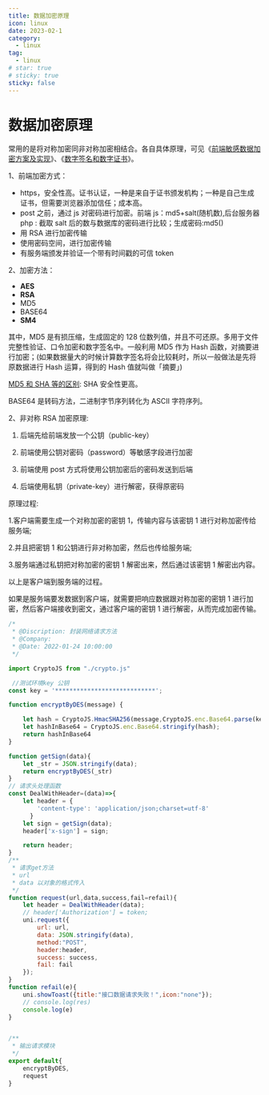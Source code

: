 ```yaml
---
title: 数据加密原理
icon: linux
date: 2023-02-1
category:
  - linux
tag:
  - linux
# star: true
# sticky: true
sticky: false
---
```


# 数据加密原理

常用的是将对称加密同非对称加密相结合。各自具体原理，可见《[前端敏感数据加密方案及实现](https://cloud.tencent.com/developer/article/1738898)》、《[数字签名和数字证书](https://segmentfault.com/a/1190000024523772)》。

1、前端加密方式：

- https，安全性高。证书认证，一种是来自于证书颁发机构；一种是自己生成证书，但需要浏览器添加信任；成本高。
- post 之前，通过 js 对密码进行加密。前端 js：md5+salt(随机数),后台服务器 php : 截取 salt 后的数与数据库的密码进行比较；生成密码:md5()
- 用 RSA 进行加密传输
- 使用密码空间，进行加密传输
- 有服务端颁发并验证一个带有时间戳的可信 token

2、加密方法：

- **AES**
- **RSA**
- MD5
- BASE64
- **SM4**

其中，MD5 是有损压缩，生成固定的 128 位数列值，并且不可还原。多用于文件完整性验证、口令加密和数字签名中。一般利用 MD5 作为 Hash 函数，对摘要进行加密；(如果数据量大的时候计算数字签名将会比较耗时，所以一般做法是先将原数据进行 Hash 运算，得到的 Hash 值就叫做「摘要」)

[MD5 和 SHA 等的区别](https://juejin.cn/post/7013271260595486757): SHA 安全性更高。

BASE64 是转码方法，二进制字节序列转化为 ASCII 字符序列。

2、非对称 RSA 加密原理:

1. 后端先给前端发放一个公钥（public-key）

2. 前端使用公钥对密码（password）等敏感字段进行加密

3. 前端使用 post 方式将使用公钥加密后的密码发送到后端

4. 后端使用私钥（private-key）进行解密，获得原密码

原理过程:

1.客户端需要生成一个对称加密的密钥 1，传输内容与该密钥 1 进行对称加密传给服务端;

2.并且把密钥 1 和公钥进行非对称加密，然后也传给服务端;

3.服务端通过私钥把对称加密的密钥 1 解密出来，然后通过该密钥 1 解密出内容。

以上是客户端到服务端的过程。

如果是服务端要发数据到客户端，就需要把响应数据跟对称加密的密钥 1 进行加密，然后客户端接收到密文，通过客户端的密钥 1 进行解密，从而完成加密传输。

```JavaScript
/*
 * @Discription: 封装网络请求方法
 * @Company:
 * @Date: 2022-01-24 10:00:00
 */

import CryptoJS from "./crypto.js"

 //测试环境key 公钥
const key = '****************************';

function encryptByDES(message) {

	let hash = CryptoJS.HmacSHA256(message,CryptoJS.enc.Base64.parse(key));
	let hashInBase64 = CryptoJS.enc.Base64.stringify(hash);
	return hashInBase64
}

function getSign(data){
	let _str = JSON.stringify(data);
	return encryptByDES(_str)
}
// 请求头处理函数
const DealWithHeader=(data)=>{
    let header = {
        'content-type': 'application/json;charset=utf-8'
      }
    let sign = getSign(data);
    header['x-sign'] = sign;

    return header;
}
/**
 * 请求get方法
 * url
 * data 以对象的格式传入
 */
function request(url,data,success,fail=refail){
	let header = DealWithHeader(data);
	// header['Authorization'] = token;
	uni.request({
		url: url,
		data: JSON.stringify(data),
		method:"POST",
		header:header,
		success: success,
		fail: fail
	});
}
function refail(e){
	uni.showToast({title:"接口数据请求失败！",icon:"none"});
	// console.log(res)
	console.log(e)
}


/**
 * 输出请求模块
 */
export default{
	encryptByDES,
	request
}
```
